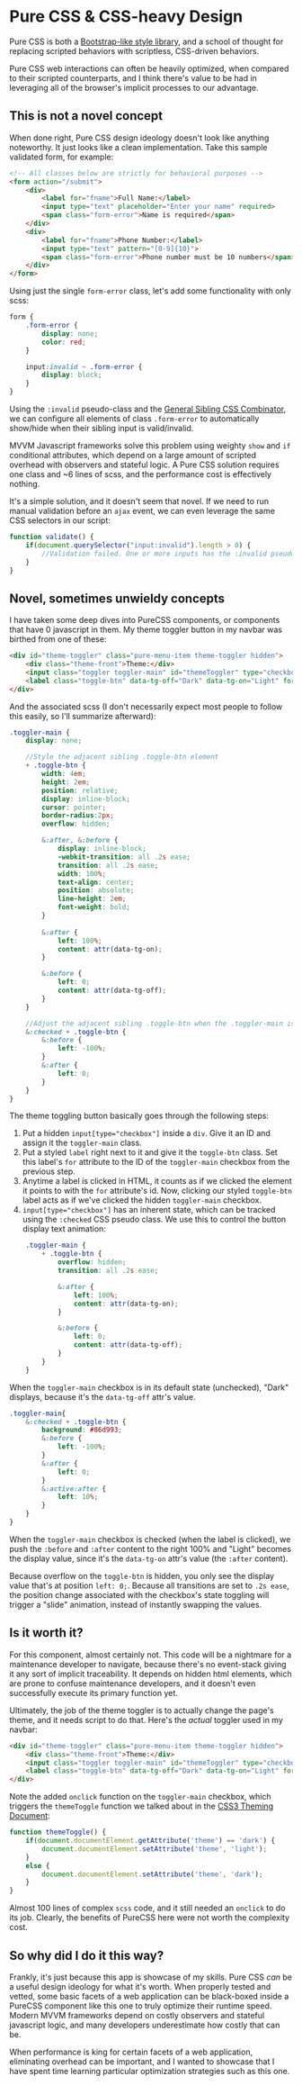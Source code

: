 # Pure CSS & CSS-heavy Design
Pure CSS is both a [Bootstrap-like style library](https://purecss.io/), and a school of thought for replacing scripted behaviors with scriptless, CSS-driven behaviors.
  
Pure CSS web interactions can often be heavily optimized, when compared to their scripted counterparts, and I think there's value to be had in leveraging all of the browser's implicit processes to our advantage.

## This is not a novel concept
When done right, Pure CSS design ideology doesn't look like anything noteworthy. It just looks like a clean implementation. Take this sample validated form, for example:

```html
<!-- All classes below are strictly for behavioral purposes -->
<form action="/submit">
    <div>
        <label for="fname">Full Name:</label>
        <input type="text" placeholder="Enter your name" required>
        <span class="form-error">Name is required</span>
    </div>
    <div>
        <label for="fname">Phone Number:</label>
        <input type="text" pattern="[0-9]{10}">
        <span class="form-error">Phone number must be 10 numbers</span>
    </div>
</form>
```

Using just the single `form-error` class, let's add some functionality with only scss:

```scss
form {
    .form-error {
        display: none;
        color: red;
    }

    input:invalid ~ .form-error {
        display: block;
    }
}
```

Using the `:invalid` pseudo-class and the [General Sibling CSS Combinator](https://developer.mozilla.org/en-US/docs/Web/CSS/General_sibling_combinator), we can configure all elements of class `.form-error` to automatically show/hide when their sibling input is valid/invalid.

MVVM Javascript frameworks solve this problem using weighty `show` and `if` conditional attributes, which depend on a large amount of scripted overhead with observers and stateful logic. A Pure CSS solution requires one class and ~6 lines of scss, and the performance cost is effectively nothing.

It's a simple solution, and it doesn't seem that novel. If we need to run manual validation before an `ajax` event, we can even leverage the same CSS selectors in our script:

```js
function validate() {
    if(document.querySelector("input:invalid").length > 0) {
        //Validation failed. One or more inputs has the :invalid pseudo class.
    }
}
```

## Novel, sometimes unwieldy concepts
I have taken some deep dives into PureCSS components, or components that have 0 javascript in them. My theme toggler button in my navbar was birthed from one of these:

```html
<div id="theme-toggler" class="pure-menu-item theme-toggler hidden">
    <div class="theme-front">Theme:</div>
    <input class="toggler toggler-main" id="themeToggler" type="checkbox" />
    <label class="toggle-btn" data-tg-off="Dark" data-tg-on="Light" for="themeToggler"></label>
</div>
```

And the associated scss (I don't necessarily expect most people to follow this easily, so I'll summarize afterward): 
```scss
.toggler-main {
    display: none;

    //Style the adjacent sibling .toggle-btn element
    + .toggle-btn {
        width: 4em;
        height: 2em;
        position: relative;
        display: inline-block;
        cursor: pointer;
        border-radius:2px;
        overflow: hidden;

        &:after, &:before {
            display: inline-block;
            -webkit-transition: all .2s ease;
            transition: all .2s ease;
            width: 100%;
            text-align: center;
            position: absolute;
            line-height: 2em;
            font-weight: bold;
        }
    
        &:after {
            left: 100%;
            content: attr(data-tg-on);
        }

        &:before {
            left: 0;
            content: attr(data-tg-off);
        }
    }

    //Adjust the adjacent sibling .toggle-btn when the .toggler-main is checked
    &:checked + .toggle-btn {
        &:before {
            left: -100%;
        }
        &:after {
            left: 0;
        }
    }
}
```

The theme toggling button basically goes through the following steps:
1. Put a hidden `input[type="checkbox"]` inside a `div`. Give it an ID and assign it the `toggler-main` class.
2. Put a styled `label` right next to it and give it the `toggle-btn` class. Set this label's `for` attribute to the ID of the `toggler-main` checkbox from the previous step.
3. Anytime a label is clicked in HTML, it counts as if we clicked the element it points to with the `for` attribute's id. Now, clicking our styled `toggle-btn` label acts as if we've clicked the hidden `toggler-main` checkbox.
4. `input[type="checkbox"]` has an inherent state, which can be tracked using the `:checked` CSS pseudo class. We use this to control the button display text animation:
```scss
    .toggler-main {
        + .toggle-btn {
            overflow: hidden;
            transition: all .2s ease;

            &:after {
                left: 100%;
                content: attr(data-tg-on);
            }

            &:before {
                left: 0;
                content: attr(data-tg-off);
            }
        }
    }
```

When the `toggler-main` checkbox is in its default state (unchecked), "Dark" displays, because it's the `data-tg-off` attr's value.

```scss
.toggler-main{
    &:checked + .toggle-btn {
        background: #86d993;
        &:before {
            left: -100%;
        }
        &:after {
            left: 0;
        }
        &:active:after {
            left: 10%;
        }
    }
}
```

When the `toggler-main` checkbox is checked (when the label is clicked), we push the `:before` and `:after` content to the right 100% and "Light" becomes the display value, since it's the `data-tg-on` attr's value (the `:after` content).

Because overflow on the `toggle-btn` is hidden, you only see the display value that's at position `left: 0;`. Because all transitions are set to `.2s ease`, the position change associated with the checkbox's state toggling will trigger a "slide" animation, instead of instantly swapping the values.

## Is it worth it?
For this component, almost certainly not. This code will be a nightmare for a maintenance developer to navigate, because there's no event-stack giving it any sort of implicit traceability. It depends on hidden html elements, which are prone to confuse maintenance developers, and it doesn't even successfully execute its primary function yet.

Ultimately, the job of the theme toggler is to actually change the page's theme, and it needs script to do that. Here's the _actual_ toggler used in my navbar:
```html
<div id="theme-toggler" class="pure-menu-item theme-toggler hidden">
    <div class="theme-front">Theme:</div>
    <input class="toggler toggler-main" id="themeToggler" type="checkbox" onclick="themeToggle()" />
    <label class="toggle-btn" data-tg-off="Dark" data-tg-on="Light" for="themeToggler"></label>
</div>
```

Note the added `onclick` function on the `toggler-main` checkbox, which triggers the `themeToggle` function we talked about in the [CSS3 Theming Document](/docs/themeselector/csstheming):
```js
function themeToggle() {
    if(document.documentElement.getAttribute('theme') == 'dark') {
        document.documentElement.setAttribute('theme', 'light');
    }
    else {
        document.documentElement.setAttribute('theme', 'dark');
    }
}
```

Almost 100 lines of complex `scss` code, and it still needed an `onclick` to do its job. Clearly, the benefits of PureCSS here were not worth the complexity cost.

## So why did I do it this way?
Frankly, it's just because this app is showcase of my skills. Pure CSS _can_ be a useful design ideology for what it's worth. When properly tested and vetted, some basic facets of a web application can be black-boxed inside a PureCSS component like this one to truly optimize their runtime speed. Modern MVVM frameworks depend on costly observers and stateful javascript logic, and many developers underestimate how costly that can be.

When performance is king for certain facets of a web application, eliminating overhead can be important, and I wanted to showcase that I have spent time learning particular optimization strategies such as this one.